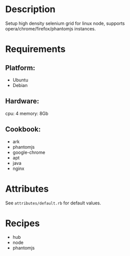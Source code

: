 Description
===========
Setup high density selenium grid for linux node, supports opera/chrome/firefox/phantomjs instances.

Requirements
============

## Platform:
* Ubuntu
* Debian

## Hardware:

cpu: 4 
memory: 8Gb

## Cookbook:

* ark
* phantomjs 
* google-chrome 
* apt 
* java 
* nginx

Attributes
==========

See `attributes/default.rb` for default values.


Recipes
=======

* hub
* node
* phantomjs


